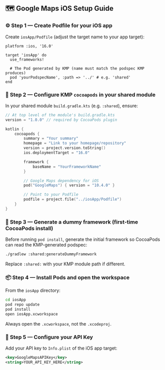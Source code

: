 ## 🗺️ Google Maps iOS Setup Guide

### ⚙️ Step 1 — Create Podfile for your iOS app

Create `iosApp/Podfile` (adjust the target name to your app target):

```Podfile
platform :ios, '16.0'

target 'iosApp' do
  use_frameworks!

  # The Pod generated by KMP (name must match the podspec KMP produces)
  pod 'yourPodspecName', :path => '../' # e.g. 'shared'
end
```

### 🧰 Step 2 — Configure KMP `cocoapods` in your shared module

In your shared module `build.gradle.kts` (e.g. `:shared`), ensure:

```kotlin
// At top level of the module's build.gradle.kts
version = "1.0.0" // required by CocoaPods plugin

kotlin {
    cocoapods {
        summary = "Your summary"
        homepage = "Link to your homepage/repository"
        version = project.version.toString()
        ios.deploymentTarget = "16.0"

        framework {
            baseName = "YourFrameworkName"
        }

        // Google Maps dependency for iOS
        pod("GoogleMaps") { version = "10.4.0" }

        // Point to your Podfile
        podfile = project.file("../iosApp/Podfile")
    }
}
```

### 🧱 Step 3 — Generate a dummy framework (first-time CocoaPods install)

Before running `pod install`, generate the initial framework so CocoaPods can read the KMP-generated podspec:

```bash
./gradlew :shared:generateDummyFramework
```

Replace `:shared:` with your KMP module path if different.

### 📦 Step 4 — Install Pods and open the workspace

From the `iosApp` directory:

```bash
cd iosApp
pod repo update
pod install
open iosApp.xcworkspace
```

Always open the `.xcworkspace`, not the `.xcodeproj`.

### 🔑 Step 5 — Configure your API Key

Add your API key to `Info.plist` of the iOS app target:

```xml
<key>GoogleMapsAPIKey</key>
<string>YOUR_API_KEY_HERE</string>
```
